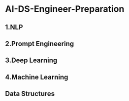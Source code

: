 # AI-DS-Engineer-Preparation

## 1.NLP
## 2.Prompt Engineering
## 3.Deep Learning
## 4.Machine Learning
## Data Structures



